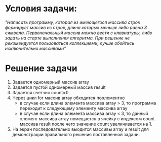 # Условия задачи:
*"Написать программу, которая из имеющегося массива строк формирует массив из строк, длина которых меньше либо равна 3 символа. Первоначальный массив можно вести с клавиатуры, либо задать на старте выполнения алгоритма. При решение не рекомендуется пользоваться коллекциями, лучше обойтись исключительно массивами"*
# Решение задачи
1. Задается одномерный массив array
2. Задается пустой одномерный массив result
3. Задается счетчик count=0
4. Через цикл for массив array обходится поэлементно
    * в случае если длина элемента массива array > 3, то программа переходит к следующему элементу массива array
    * в случае если длина элемента массива array < 3, то данный элемент массива  array помещается в ячейку с индексом count массива result после чего значение count увеличивается на 1.
5. На экран последовательно выодится массивы array и result для демонстрации правильного решения поставленной задачи.